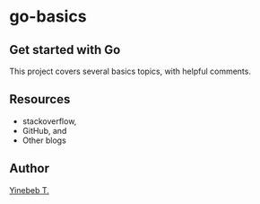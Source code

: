 # go-basics

## Get started with Go

This project covers several basics topics, with helpful comments. 

## Resources

* stackoverflow, 
* GitHub, and 
* Other blogs

## Author 

 [Yinebeb T.](https://github.com/yinebebt)